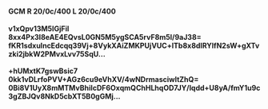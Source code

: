 #### GCM R 20/0c/400 L 20/0c/400
**v1xQpv13M5IGjFil**<br/>**8xx4Px3I8eAE4EQvsL0GN5M5ygSCA5rvF8m5l/9aJ38=**<br/>**fKR1sdxulncEdcqq39Vj+8VykXAiZMKPUjVUC+lTb8x8dIRYlfN2sW+gXTvzki2jbkW2PMvxLvv75SqU...**<br/><br/>
**+hUMxtK7gswBsic7**<br/>**0kk1vDLrfoPVV+AGz6cu9eVhXV/4wNDrmasciwltZhQ=**<br/>**0Bi8V1UyX8mMTMvBhiIcDF6OxqmQChHLhqOD7JY/Iqdd+U8yA/fmY1u9c3gZBJQv8NkD5cbXT5B0gGMj...**